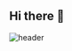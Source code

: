 ## Hi there 👋
![header](https://capsule-render.vercel.app/api?type=blur&color=auto&fontColor=FFFFFF&height=400&section=header&text=안녕하세요...&fontSize=20&animation=twinkling)
<!--
**yskim9809/yskim9809** is a ✨ _special_ ✨ repository because its `README.md` (this file) appears on your GitHub profile.

Here are some ideas to get you started:

- 🔭 I’m currently working on ...
- 🌱 I’m currently learning ...
- 👯 I’m looking to collaborate on ...
- 🤔 I’m looking for help with ...
- 💬 Ask me about ...
- 📫 How to reach me: ...
- 😄 Pronouns: ...
- ⚡ Fun fact: ...
-->
